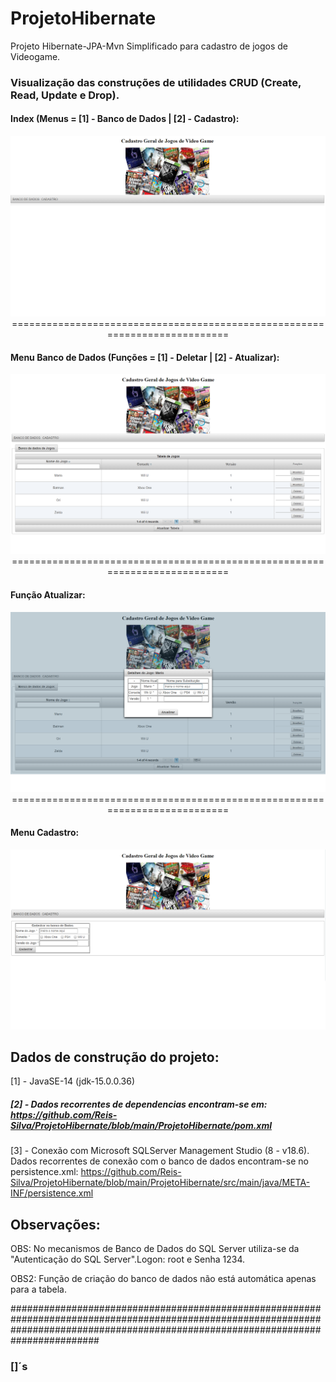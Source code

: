 # ProjetoHibernate

Projeto Hibernate-JPA-Mvn Simplificado para cadastro de jogos de Videogame.

### Visualização das construções de utilidades CRUD (Create, Read, Update e Drop).


#### Index (Menus = [1] - Banco de Dados | [2] - Cadastro):
<p align="center">
<img src="https://github.com/Reis-Silva/ProjetoHibernate/blob/main/ProjetoHibernate/src/main/java/META-INF/resources/img/index.png">
===========================================================================
</p>

#### Menu Banco de Dados (Funções = [1] - Deletar | [2] - Atualizar):
<p align="center">
<img src="https://github.com/Reis-Silva/ProjetoHibernate/blob/main/ProjetoHibernate/src/main/java/META-INF/resources/img/BancoDeDados.png">
===========================================================================
</p>

#### Função Atualizar:
<p align="center">
<img src="https://github.com/Reis-Silva/ProjetoHibernate/blob/main/ProjetoHibernate/src/main/java/META-INF/resources/img/Atualizar.png">
===========================================================================
</p>

#### Menu Cadastro:
<p align="center">
<img src="https://github.com/Reis-Silva/ProjetoHibernate/blob/main/ProjetoHibernate/src/main/java/META-INF/resources/img/cadastro.png">
</p>

## Dados de construção do projeto:

[1] - JavaSE-14 (jdk-15.0.0.36)

##### [2] - Dados recorrentes de dependencias encontram-se em: https://github.com/Reis-Silva/ProjetoHibernate/blob/main/ProjetoHibernate/pom.xml

[3] - Conexão com Microsoft SQLServer Management Studio (8 - v18.6). Dados recorrentes de conexão com o banco de dados encontram-se no persistence.xml: https://github.com/Reis-Silva/ProjetoHibernate/blob/main/ProjetoHibernate/src/main/java/META-INF/persistence.xml

## Observações:

OBS: No mecanismos de Banco de Dados do SQL Server utiliza-se da "Autenticação do SQL Server".Logon: root e Senha 1234. 

OBS2: Função de criação do banco de dados não está automática apenas para a tabela. 

########################################################################################################################################################################################
### []´s
